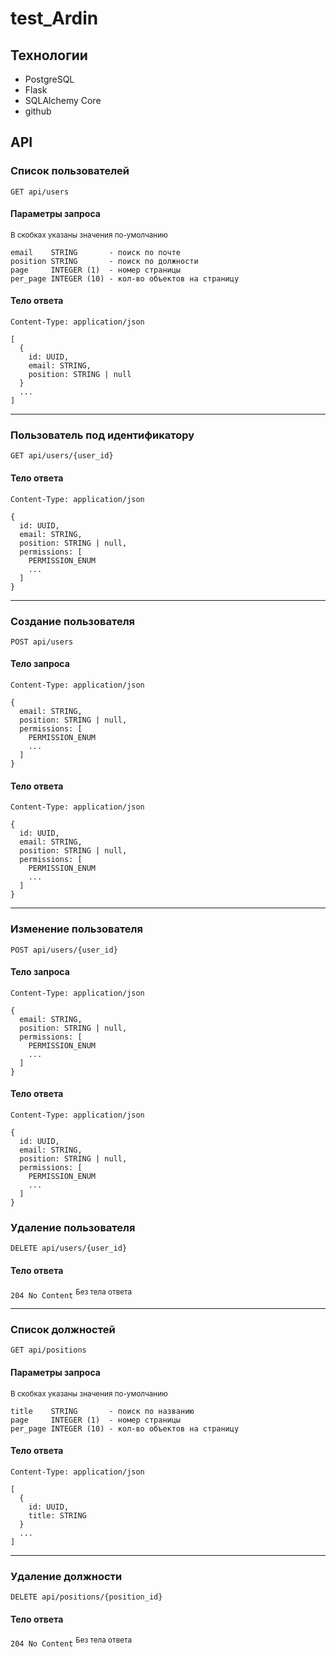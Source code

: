 # test_Ardin

## Технологии
  - PostgreSQL
  - Flask
  - SQLAlchemy Core
  - github

## API

### Список пользователей
`GET api/users`
#### Параметры запроса
<sub>В скобках указаны значения по-умолчанию</sub>
```
email    STRING       - поиск по почте
position STRING       - поиск по должности
page     INTEGER (1)  - номер страницы
per_page INTEGER (10) - кол-во объектов на страницу
```

#### Тело ответа
`Content-Type: application/json`
```
[
  {
    id: UUID,
    email: STRING,
    position: STRING | null
  }
  ...
]
```

---

### Пользователь под идентификатору
`GET api/users/{user_id}`

#### Тело ответа
`Content-Type: application/json`
```
{
  id: UUID,
  email: STRING,
  position: STRING | null,
  permissions: [
    PERMISSION_ENUM
    ...
  ]
}
```

---

### Создание пользователя
`POST api/users`

#### Тело запроса
`Content-Type: application/json`
```
{
  email: STRING,
  position: STRING | null,
  permissions: [
    PERMISSION_ENUM
    ...
  ]
}
```

#### Тело ответа
`Content-Type: application/json`
```
{
  id: UUID,
  email: STRING,
  position: STRING | null,
  permissions: [
    PERMISSION_ENUM
    ...
  ]
}
```

---

### Изменение пользователя
`POST api/users/{user_id}`

#### Тело запроса
`Content-Type: application/json`
```
{
  email: STRING,
  position: STRING | null,
  permissions: [
    PERMISSION_ENUM
    ...
  ]
}
```

#### Тело ответа
`Content-Type: application/json`
```
{
  id: UUID,
  email: STRING,
  position: STRING | null,
  permissions: [
    PERMISSION_ENUM
    ...
  ]
}
```

### Удаление пользователя
`DELETE api/users/{user_id}`

#### Тело ответа
`204 No Content` <sup>Без тела ответа</sup>

---

### Список должностей
`GET api/positions`
#### Параметры запроса
<sub>В скобках указаны значения по-умолчанию</sub>
```
title    STRING       - поиск по названию
page     INTEGER (1)  - номер страницы
per_page INTEGER (10) - кол-во объектов на страницу
```

#### Тело ответа
`Content-Type: application/json`
```
[
  {
    id: UUID,
    title: STRING
  }
  ...
]
```

---

### Удаление должности
`DELETE api/positions/{position_id}`

#### Тело ответа
`204 No Content` <sup>Без тела ответа</sup>
